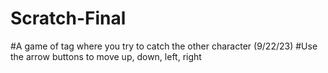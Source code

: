 # Scratch-Final
#A game of tag where you try to catch the other character (9/22/23)
#Use the arrow buttons to move up, down, left, right
